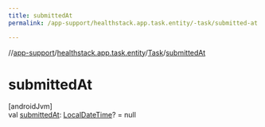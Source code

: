 ```yaml
---
title: submittedAt
permalink: /app-support/healthstack.app.task.entity/-task/submitted-at.html

---
```

//[app-support](../../../index.html)/[healthstack.app.task.entity](../index.html)/[Task](index.html)/[submittedAt](submitted-at.html)



# submittedAt



[androidJvm]\
val [submittedAt](submitted-at.html): [LocalDateTime](https://developer.android.com/reference/kotlin/java/time/LocalDateTime.html)? = null




